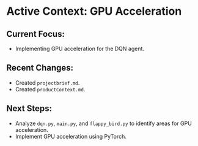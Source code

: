 # Active Context: GPU Acceleration

## Current Focus:

*   Implementing GPU acceleration for the DQN agent.

## Recent Changes:

*   Created `projectbrief.md`.
*   Created `productContext.md`.

## Next Steps:

*   Analyze `dqn.py`, `main.py`, and `flappy_bird.py` to identify areas for GPU acceleration.
*   Implement GPU acceleration using PyTorch.
